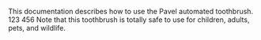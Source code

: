 This documentation describes how to use the Pavel automated
toothbrush. 
123
456
Note that this toothbrush is totally safe to
use for children, adults, pets, and wildlife.
